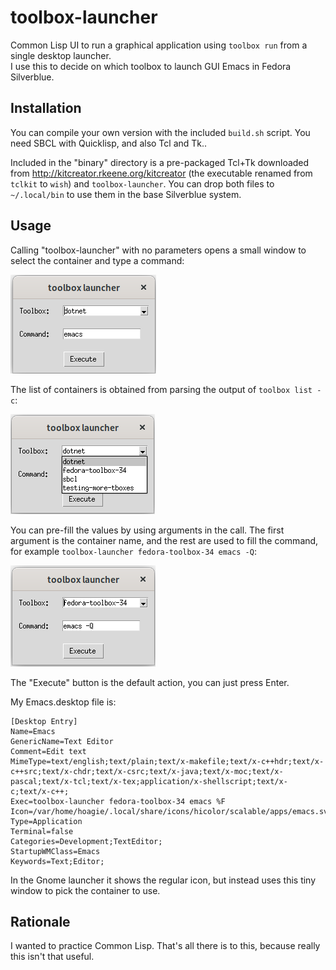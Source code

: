 # toolbox-launcher

Common Lisp UI to run a graphical application using `toolbox run` from a single desktop launcher.  
I use this to decide on which toolbox to launch GUI Emacs in Fedora Silverblue.

## Installation

You can compile your own version with the included `build.sh` script. You need SBCL with Quicklisp, and also Tcl and Tk..

Included in the "binary" directory is a pre-packaged Tcl+Tk downloaded from http://kitcreator.rkeene.org/kitcreator (the executable renamed from `tclkit` to `wish`) and `toolbox-launcher`. You can drop both files to `~/.local/bin` to use them in the base Silverblue system.

## Usage

Calling "toolbox-launcher" with no parameters opens a small window to select the container and type a command:

![window](/images/window.png)

The list of containers is obtained from parsing the output of `toolbox list -c`:

![containers](/images/containers.png)

You can pre-fill the values by using arguments in the call. The first argument is the container name, and the rest are used to fill the command, for example `toolbox-launcher fedora-toolbox-34 emacs -Q`:

![arguments](/images/arguments.png)

The "Execute" button is the default action, you can just press Enter.

My Emacs.desktop file is:

```
[Desktop Entry]
Name=Emacs
GenericName=Text Editor
Comment=Edit text
MimeType=text/english;text/plain;text/x-makefile;text/x-c++hdr;text/x-c++src;text/x-chdr;text/x-csrc;text/x-java;text/x-moc;text/x-pascal;text/x-tcl;text/x-tex;application/x-shellscript;text/x-c;text/x-c++;
Exec=toolbox-launcher fedora-toolbox-34 emacs %F
Icon=/var/home/hoagie/.local/share/icons/hicolor/scalable/apps/emacs.svg
Type=Application
Terminal=false
Categories=Development;TextEditor;
StartupWMClass=Emacs
Keywords=Text;Editor;
```

In the Gnome launcher it shows the regular icon, but instead uses this tiny window to pick the container to use.

## Rationale

I wanted to practice Common Lisp. That's all there is to this, because really this isn't that useful.
